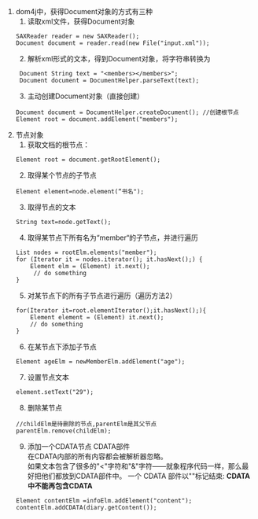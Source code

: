1. dom4j中，获得Document对象的方式有三种
   1. 读取xml文件，获得Document对象
   ```$xslt
   SAXReader reader = new SAXReader();
   Document document = reader.read(new File("input.xml"));
   ```
   2. 解析xml形式的文本，得到Document对象，将字符串转换为
   ```$xslt
    Document String text = "<members></members>";
    Document document = DocumentHelper.parseText(text);
    ```
    3. 主动创建Document对象（直接创建）
    ```$xslt
    Document document = DocumentHelper.createDocument(); //创建根节点
    Element root = document.addElement("members");
    ```
2. 节点对象
    1. 获取文档的根节点：
    ```$xslt
    Element root = document.getRootElement();
    ```
    2. 取得某个节点的子节点
    ```$xslt
    Element element=node.element(“书名");
    ```
    3. 取得节点的文本
    ```$xslt
    String text=node.getText();
    ```
    4. 取得某节点下所有名为“member“的子节点，并进行遍历
    ```$xslt
    List nodes = rootElm.elements("member");
    for (Iterator it = nodes.iterator(); it.hasNext();) {     
        Element elm = (Element) it.next();   
         // do something 
    }
    ```
    5. 对某节点下的所有子节点进行遍历（遍历方法2）
    ```$xslt
    for(Iterator it=root.elementIterator();it.hasNext();){       
        Element element = (Element) it.next();       
        // do something   
    }
    ```
    6. 在某节点下添加子节点
    ```$xslt
    Element ageElm = newMemberElm.addElement("age");
    ```
    7. 设置节点文本
    ```$xslt
    element.setText("29");
    ```
    8. 删除某节点
    ```$xslt
    //childElm是待删除的节点,parentElm是其父节点
    parentElm.remove(childElm);
    ```
    9. 添加一个CDATA节点
    CDATA部件<br>
    在CDATA内部的所有内容都会被解析器忽略。<br>
    如果文本包含了很多的"<"字符和"&"字符——就象程序代码一样，那么最好把他们都放到CDATA部件中。
    一个 CDATA 部件以"<![CDATA[" 标记开始，以"]]>"标记结束:
    **CDATA中不能再包含CDATA**
    ```$xslt
    Element contentElm =infoElm.addElement("content");
    contentElm.addCDATA(diary.getContent());
    ```